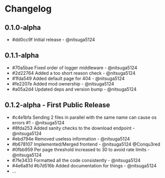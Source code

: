 # Changelog

## 0.1.0-alpha

- #dd0cc9f Initial release - @nitsuga5124

## 0.1.1-alpha

- #70a5bae Fixed order of logger middleware - @nitsuga5124
- #2d22764 Added a too short reason check - @nitsuga5124
- #1fda549 Added default page for 404 - @nitsuga5124
- #fe2207e Added mod ownership - @nitsuga5124
- #a05a2d4 Updated deps and version bump - @nitsuga5124

## 0.1.2-alpha - First Public Release

- #c4e1bfa Sending 2 files in parallel with the same name can cause os errors #1 - @nitsuga5124
- #8fda253 Added sanity checks to the download endpoint - @nitsuga5124
- #ebd794e Removed useless information - @nitsuga5124
- #b678107 Implemented/Merged frontend - @nitsuga5124 @Conqu3red
- #0fbb959 Per page threshold increased to 30 to avoid rate limits - @nitsuga5124
- #7fe3433 Formatted all the code consistently - @nitsuga5124
- #4e6a81d #b7d516b Added documentation for things - @nitsuga5124
- ...
